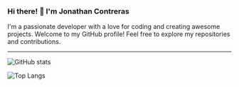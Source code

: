 ### Hi there! 👋 I'm Jonathan Contreras

I'm a passionate developer with a love for coding and creating awesome projects. Welcome to my GitHub profile! Feel free to explore my repositories and contributions.

---

![GitHub stats](https://github-readme-stats.vercel.app/api?username=JonathanContrerasM&hide=stars,prs&show_icons=true&theme=radical&icon_color=39d353&text_color=FFFFFF)

![Top Langs](https://github-readme-stats.vercel.app/api/top-langs/?username=JonathanContrerasM&layout=compact&theme=radical)
